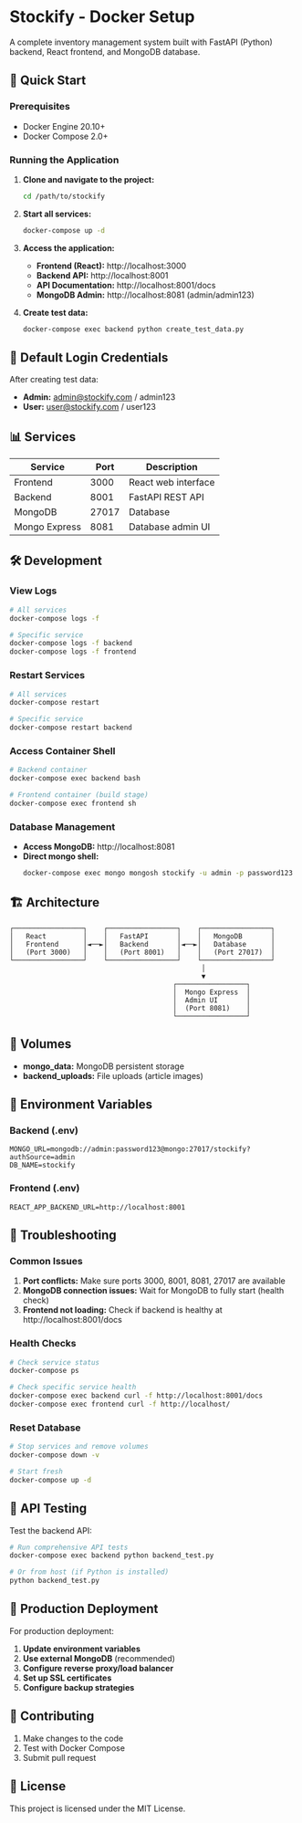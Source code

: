 # Stockify - Docker Setup

A complete inventory management system built with FastAPI (Python) backend, React frontend, and MongoDB database.

## 🚀 Quick Start

### Prerequisites
- Docker Engine 20.10+
- Docker Compose 2.0+

### Running the Application

1. **Clone and navigate to the project:**
   ```bash
   cd /path/to/stockify
   ```

2. **Start all services:**
   ```bash
   docker-compose up -d
   ```

3. **Access the application:**
   - **Frontend (React):** http://localhost:3000
   - **Backend API:** http://localhost:8001
   - **API Documentation:** http://localhost:8001/docs
   - **MongoDB Admin:** http://localhost:8081 (admin/admin123)

4. **Create test data:**
   ```bash
   docker-compose exec backend python create_test_data.py
   ```

## 🔐 Default Login Credentials

After creating test data:
- **Admin:** admin@stockify.com / admin123
- **User:** user@stockify.com / user123

## 📊 Services

| Service | Port | Description |
|---------|------|-------------|
| Frontend | 3000 | React web interface |
| Backend | 8001 | FastAPI REST API |
| MongoDB | 27017 | Database |
| Mongo Express | 8081 | Database admin UI |

## 🛠 Development

### View Logs
```bash
# All services
docker-compose logs -f

# Specific service
docker-compose logs -f backend
docker-compose logs -f frontend
```

### Restart Services
```bash
# All services
docker-compose restart

# Specific service
docker-compose restart backend
```

### Access Container Shell
```bash
# Backend container
docker-compose exec backend bash

# Frontend container (build stage)
docker-compose exec frontend sh
```

### Database Management
- **Access MongoDB:** http://localhost:8081
- **Direct mongo shell:**
  ```bash
  docker-compose exec mongo mongosh stockify -u admin -p password123
  ```

## 🏗 Architecture

```
┌─────────────────┐    ┌─────────────────┐    ┌─────────────────┐
│   React         │    │   FastAPI       │    │   MongoDB       │
│   Frontend      │◄──►│   Backend       │◄──►│   Database      │
│   (Port 3000)   │    │   (Port 8001)   │    │   (Port 27017)  │
└─────────────────┘    └─────────────────┘    └─────────────────┘
                                               │
                                               ▼
                                        ┌─────────────────┐
                                        │  Mongo Express  │
                                        │  Admin UI       │
                                        │  (Port 8081)    │
                                        └─────────────────┘
```

## 📂 Volumes

- **mongo_data:** MongoDB persistent storage
- **backend_uploads:** File uploads (article images)

## 🔧 Environment Variables

### Backend (.env)
```env
MONGO_URL=mongodb://admin:password123@mongo:27017/stockify?authSource=admin
DB_NAME=stockify
```

### Frontend (.env)
```env
REACT_APP_BACKEND_URL=http://localhost:8001
```

## 🐛 Troubleshooting

### Common Issues

1. **Port conflicts:** Make sure ports 3000, 8001, 8081, 27017 are available
2. **MongoDB connection issues:** Wait for MongoDB to fully start (health check)
3. **Frontend not loading:** Check if backend is healthy at http://localhost:8001/docs

### Health Checks
```bash
# Check service status
docker-compose ps

# Check specific service health
docker-compose exec backend curl -f http://localhost:8001/docs
docker-compose exec frontend curl -f http://localhost/
```

### Reset Database
```bash
# Stop services and remove volumes
docker-compose down -v

# Start fresh
docker-compose up -d
```

## 📝 API Testing

Test the backend API:
```bash
# Run comprehensive API tests
docker-compose exec backend python backend_test.py

# Or from host (if Python is installed)
python backend_test.py
```

## 🚦 Production Deployment

For production deployment:

1. **Update environment variables**
2. **Use external MongoDB** (recommended)
3. **Configure reverse proxy/load balancer**
4. **Set up SSL certificates**
5. **Configure backup strategies**

## 🤝 Contributing

1. Make changes to the code
2. Test with Docker Compose
3. Submit pull request

## 📄 License

This project is licensed under the MIT License.